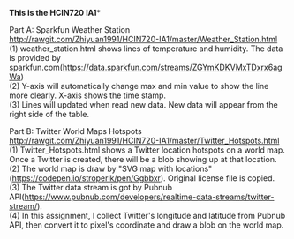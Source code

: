 **********This is the HCIN720 IA1***********

Part A: Sparkfun Weather Station  
http://rawgit.com/Zhiyuan1991/HCIN720-IA1/master/Weather_Station.html  
(1) weather_station.html shows lines of temperature and humidity. The data is provided by sparkfun.com(https://data.sparkfun.com/streams/ZGYmKDKVMxTDxrx6agWa)  
(2) Y-axis will automatically change max and min value to show the line more clearly. X-axis shows the time stamp.  
(3) Lines will updated when read new data. New data will appear from the right side of the table.  

Part B: Twitter World Maps Hotspots  
http://rawgit.com/Zhiyuan1991/HCIN720-IA1/master/Twitter_Hotspots.html  
(1) Twitter_Hotspots.html shows a Twitter location hotspots on a world map. Once a Twitter is created, there will be a blob showing up at that location.  
(2) The world map is draw by "SVG map with locations"(https://codepen.io/stroperik/pen/Ggbbxr). Original license file is copied.  
(3) The Twitter data stream is got by Pubnub API(https://www.pubnub.com/developers/realtime-data-streams/twitter-stream/).  
(4) In this assignment, I collect Twitter's longitude and latitude from Pubnub API, then convert it to pixel's coordinate and draw a blob on the world map.  